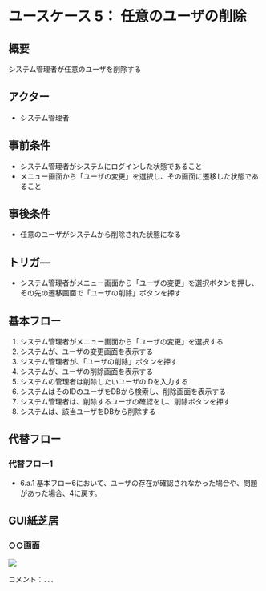 # ユースケース 5： 任意のユーザの削除

## 概要

システム管理者が任意のユーザを削除する

## アクター

- システム管理者

## 事前条件

- システム管理者がシステムにログインした状態であること
- メニュー画面から「ユーザの変更」を選択し、その画面に遷移した状態であること

## 事後条件

- 任意のユーザがシステムから削除された状態になる

## トリガ―

- システム管理者がメニュー画面から「ユーザの変更」を選択ボタンを押し、その先の遷移画面で「ユーザの削除」ボタンを押す

## 基本フロー

1. システム管理者がメニュー画面から「ユーザの変更」を選択する
2. システムが、ユーザの変更画面を表示する
3. システム管理者が、「ユーザの削除」ボタンを押す
4. システムが、ユーザの削除画面を表示する
5. システムの管理者は削除したいユーザのIDを入力する
6. システムはそのIDのユーザをDBから検索し、削除画面を表示する
7. システム管理者は、削除するユーザの確認をし、削除ボタンを押す
8. システムは、該当ユーザをDBから削除する

## 代替フロー

### 代替フロー1

- 6.a.1  基本フロー6において、ユーザの存在が確認されなかった場合や、問題があった場合、4に戻す。

## GUI紙芝居
### ○○画面
<img src="gamen1.png">

コメント：．．．

